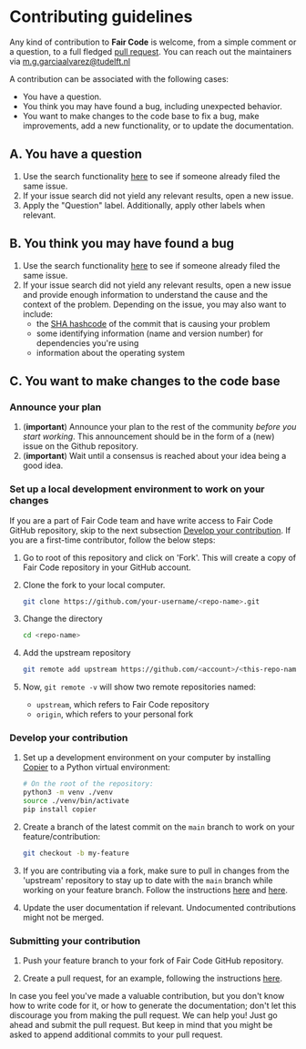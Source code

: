 # Contributing guidelines

Any kind of contribution to **Fair Code** is welcome, from a simple comment or a question, to a full fledged [pull request](https://help.github.com/articles/about-pull-requests/). You can reach out the maintainers via [m.g.garciaalvarez@tudelft.nl](mailto:m.g.garciaalvarez@tudelft.nl)

A contribution can be associated with the following cases:

- You have a question.
- You think you may have found a bug, including unexpected behavior.
- You want to make changes to the code base to fix a bug, make improvements, add a new functionality, or to update the documentation.

## A.  You have a question

1. Use the search functionality [here](link-to-issues) to see if someone already filed the same issue.
1. If your issue search did not yield any relevant results, open a new issue.
1. Apply the "Question" label. Additionally, apply other labels when relevant.

## B. You think you may have found a bug

1. Use the search functionality [here](link-to-issues) to see if someone already filed the same issue.
1. If your issue search did not yield any relevant results, open a new issue and provide enough information to understand the cause and the context of the problem. Depending on the issue, you may also want to include:
    - the [SHA hashcode](https://help.github.com/articles/autolinked-references-and-urls/#commit-shas) of the commit that is causing your problem
    - some identifying information (name and version number) for dependencies you're using
    - information about the operating system

## C. You want to make changes to the code base

### Announce your plan

1. (**important**) Announce your plan to the rest of the community *before you start working*. This announcement should be in the form of a (new) issue on the Github repository.
2. (**important**) Wait until a consensus is reached about your idea being a good idea.


### Set up a local development environment to work on your changes

If you are a part of Fair Code team and have write access to Fair Code GitHub repository, skip to the next subsection [Develop your contribution](CONTRIBUTING.md#develop-your-contribution). If you are a first-time contributor, follow the below steps:

1. Go to root of this repository and click on 'Fork'. This will create a copy of Fair Code repository in your GitHub account. 
            
1. Clone the fork to your local computer.
        
    ```bash
    git clone https://github.com/your-username/<repo-name>.git
    ```

1. Change the directory

    ```bash
    cd <repo-name>
    ```

1. Add the upstream repository

    ```bash
    git remote add upstream https://github.com/<account>/<this-repo-name>.git
    ```  

1. Now, `git remote -v` will show two remote repositories named:

    * `upstream`, which refers to Fair Code repository 
    * `origin`, which refers to your personal fork

### Develop your contribution

1. Set up a development environment on your computer by installing [Copier](https://copier.readthedocs.io) to a Python virtual environment:

    ```bash
    # On the root of the repository:
    python3 -m venv ./venv
    source ./venv/bin/activate
    pip install copier
    ```

1. Create a branch of the latest commit on the `main` branch to work on your feature/contribution:

    ```bash
    git checkout -b my-feature
    ```  

1. If you are contributing via a fork, make sure to pull in changes from the 'upstream' repository to stay up to date with the `main` branch while working on your feature branch. Follow the instructions [here](https://docs.github.com/en/pull-requests/collaborating-with-pull-requests/working-with-forks/configuring-a-remote-repository-for-a-fork) and [here](https://docs.github.com/en/pull-requests/collaborating-with-pull-requests/working-with-forks/syncing-a-fork).

1. Update the user documentation if relevant. Undocumented contributions might not be merged.

### Submitting your contribution

1. Push your feature branch to your fork of Fair Code GitHub repository.

1. Create a pull request, for an example, following the instructions [here](https://help.github.com/articles/creating-a-pull-request/).

In case you feel you've made a valuable contribution, but you don't know how to write code for it, or how to generate the documentation; don't let this discourage you from making the pull request. We can help you! Just go ahead and submit the pull request. But keep in mind that you might be asked to append additional commits to your pull request.